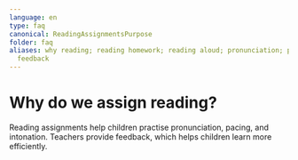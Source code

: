 ```yaml
---
language: en
type: faq
canonical: ReadingAssignmentsPurpose
folder: faq
aliases: why reading; reading homework; reading aloud; pronunciation; pacing; intonation;
  feedback
---
```

# Why do we assign reading?

Reading assignments help children practise pronunciation, pacing, and intonation. Teachers provide feedback, which helps children learn more efficiently.